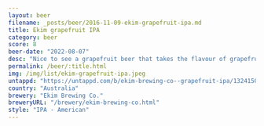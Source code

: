```yaml
---
layout: beer
filename: _posts/beer/2016-11-09-ekim-grapefruit-ipa.md
title: Ekim grapefruit IPA
category: beer
score: 8
beer-date: "2022-08-07"
desc: "Nice to see a grapefruit beer that takes the flavour of grapefruit more than the harsh bitterness"
permalink: /beer/:title.html
img: /img/list/ekim-grapefruit-ipa.jpeg
untappd: "https://untappd.com/b/ekim-brewing-co--grapefruit-ipa/1324150"
country: "Australia"
brewery: "Ekim Brewing Co."
breweryURL: "/brewery/ekim-brewing-co.html"
style: "IPA - American"
---
```

